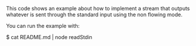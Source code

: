This code shows an example about how to implement a stream that outputs whatever is sent through the
standard input using the non flowing mode.

You can run the example with:

$ cat README.md | node readStdin
